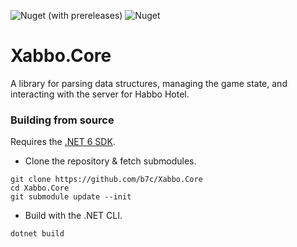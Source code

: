 ![Nuget (with prereleases)](https://img.shields.io/nuget/vpre/Xabbo.Core?style=for-the-badge) ![Nuget](https://img.shields.io/nuget/dt/Xabbo.Core?style=for-the-badge)

# Xabbo.Core
A library for parsing data structures, managing the game state, and interacting with the server for Habbo Hotel.

### Building from source
Requires the [.NET 6 SDK](https://dotnet.microsoft.com/en-us/download/dotnet/6.0).

- Clone the repository & fetch submodules.
```
git clone https://github.com/b7c/Xabbo.Core
cd Xabbo.Core
git submodule update --init
```
- Build with the .NET CLI.
```
dotnet build
```
